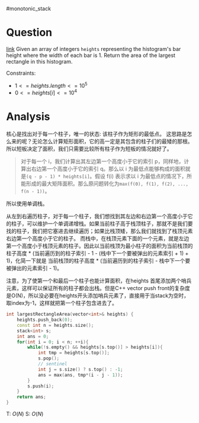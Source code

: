 #monotonic_stack
# Question
[link](https://leetcode-cn.com/problems/largest-rectangle-in-histogram/)
Given an array of integers `heights` representing the histogram's bar height where the width of each bar is 1.
Return the area of the largest rectangle in this histogram.

Constraints:
-   $1 <= heights.length <= 10^5$
-   $0 <= heights[i] <= 10^4$

# Analysis
核心是找出对于每一个柱子，唯一的状态: 该柱子作为矩形的最低点。
这思路是怎么来的呢？无论怎么计算矩形面积，它的高一定是其包含的柱子们的最矮的那根。所以短板决定了面积，我们只需要比较所有柱子作为短板的情况就好了。
> 对于每一个 i，我们计算出其左边第一个高度小于它的索引 p，同样地，计算出右边第一个高度小于它的索引 q。那么以 i 为最低点能够构成的面积就是`(q - p - 1) * heights[i]`。假设 f(i) 表示求以 i 为最低点的情况下，所能形成的最大矩阵面积。那么原问题转化为`max(f(0), f(1), f(2), ..., f(n - 1))`。

所以使用单调栈。

从左到右遍历柱子，对于每一个柱子，我们想找到其左边和右边第一个高度小于它的柱子，可以维护一个单调递增栈。如果当前柱子高于栈顶柱子，那就不是我们要找的柱子，我们把它塞进去继续遍历；如果比栈顶矮，那么我们就找到了栈顶元素右边第一个高度小于它的柱子。 而栈中，在栈顶元素下面的一个元素，就是左边第一个高度小于栈顶元素的柱子。因此以当前栈顶为最小柱子的面积为当前栈顶的柱子高度 * (当前遍历到的柱子索引 - 1 - (栈中下一个要被弹出的元素索引 + 1) + 1)，化简一下就是 当前栈顶的柱子高度 * (当前遍历到的柱子索引 - 栈中下一个要被弹出的元素索引 - 1)。

注意，为了使第一个和最后一个柱子也能计算面积，在heights 首尾添加两个哨兵元素，这样可以保证所有的柱子都会出栈。但是C++ vector push front的复杂度是O(N)，所以没必要在heights开头添加哨兵元素了，直接用于当stack为空时，取index为-1，这样就把第一个柱子包含进去了。

```cpp
int largestRectangleArea(vector<int>& heights) {
	heights.push_back(0);
	const int n = heights.size();
	stack<int> s;
	int ans = 0;
	for(int i = 0; i < n; ++i){
		while(!s.empty() && heights[s.top()] > heights[i]){
			int tmp = heights[s.top()];
			s.pop();
			// sentinel
			int j = s.size() ? s.top() : -1;
			ans = max(ans, tmp*(i - j - 1));
		}
		s.push(i);
	}
	return ans;
}
```

T: $O(N)$
S: $O(N)$